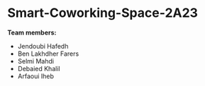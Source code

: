 # Smart-Coworking-Space-2A23

**Team members:**
  * Jendoubi Hafedh
  * Ben Lakhdher Farers
  * Selmi Mahdi
  * Debaied Khalil
  * Arfaoui Iheb
